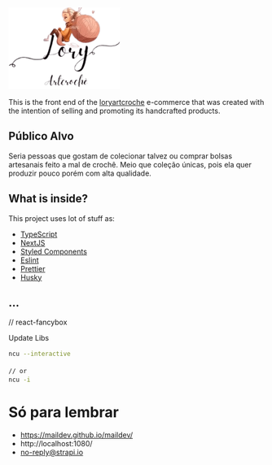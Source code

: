 ![Lory Art Croche](./public/img/logo/logo_LoryArtCrocheColorida.png)

This is the front end of the [loryartcroche](https://www.instagram.com/loryartcroche/) e-commerce that was created with the intention of selling and promoting its handcrafted products.

## Público Alvo

Seria pessoas que gostam de colecionar talvez ou comprar bolsas artesanais feito a mal de crochê. Meio que coleção únicas, pois ela quer produzir pouco porém com alta qualidade.

## What is inside?

This project uses lot of stuff as:

- [TypeScript](https://www.typescriptlang.org/)
- [NextJS](https://nextjs.org/)
- [Styled Components](https://styled-components.com/)
- [Eslint](https://eslint.org/)
- [Prettier](https://prettier.io/)
- [Husky](https://github.com/typicode/husky)

## ...

// react-fancybox

Update Libs

```bash
ncu --interactive

// or
ncu -i
```

# Só para lembrar

- https://maildev.github.io/maildev/
- http://localhost:1080/
- no-reply@strapi.io